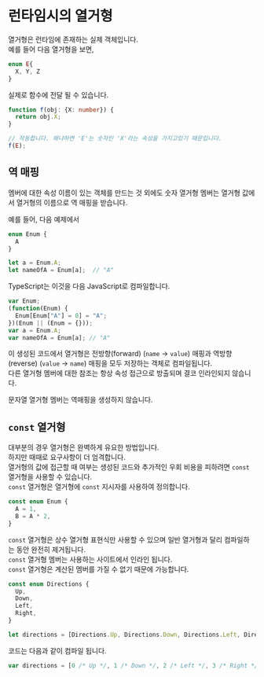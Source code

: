 # 런타임시의 열거형

열거형은 런타임에 존재하는 실제 객체입니다.<br/>
예를 들어 다음 열거형을 보면,

```ts
enum E{
  X, Y, Z
}
```

실제로 함수에 전달 될 수 있습니다.

```ts
function f(obj: {X: number}) {
  return obj.X;
}

// 작동합니다. 왜냐하면 'E'는 숫자인 'X'라는 속성을 가지고있기 때문입니다.
f(E);
```

## 역 매핑

멤버에 대한 속성 이름이 있는 객체를 만드는 것 외에도 숫자 열거형 멤버는 열거형 값에서 열거형의 이름으로 역 매핑을 받습니다.

예를 들어, 다음 예제에서

```ts
enum Enum {
  A
}

let a = Enum.A;
let nameOfA = Enum[a];  // "A"
```

TypeScript는 이것을 다음 JavaScript로 컴파일합니다.

```ts
var Enum;
(function(Enum) {
  Enum[Enum["A"] = 0] = "A";
})(Enum || (Enum = {}));
var a = Enum.A;
var nameOfA = Enum[a]; // "A"
```

이 생성된 코드에서 열거형은 전방향(forward) (`name` -> `value`) 매핑과 역방향(reverse) (`value` -> `name`) 매핑을 모두 저장하는 객체로 컴파일됩니다.<br/>
다른 열거형 멤버에 대한 참조는 항상 속성 접근으로 방출되며 결코 인라인되지 않습니다.

문자열 열거형 멤버는 역매핑을 생성하지 않습니다.

## `const` 열거형

대부분의 경우 열거형은 완벽하게 유요한 방법입니다.<br/>
하지만 때때로 요구사항이 더 엄격합니다.<br/>
열거형의 값에 접근할 때 여부는 생성된 코드와 추가적인 우회 비용을 피하려면 `const` 열거형을 사용할 수 있습니다.<br/>
`const` 열거형은 열거형에 `const` 지시자를 사용하여 정의합니다.

```ts
const enum Enum {
  A = 1,
  B = A * 2,
}
```

`const` 열거형은 상수 열거형 표현식만 사용할 수 있으며 일반 열거형과 달리 컴파일하는 동안 완전히 제거됩니다.<br/>
`const` 열거형 멤버는 사용하는 사이트에서 인라인 됩니다.<br/>
`const` 열거형은 계산된 멤버를 가질 수 없기 때문에 가능합니다.

```ts
const enum Directions {
  Up,
  Down,
  Left,
  Right,
}

let directions = [Directions.Up, Directions.Down, Directions.Left, Directions.Right];
```

코드는 다음과 같이 컴파일 됩니다.

```ts
var directions = [0 /* Up */, 1 /* Down */, 2 /* Left */, 3 /* Right */];
```